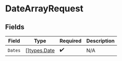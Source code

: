 # DateArrayRequest


## Fields

| Field                                  | Type                                   | Required                               | Description                            |
| -------------------------------------- | -------------------------------------- | -------------------------------------- | -------------------------------------- |
| `Dates`                                | [][types.Date](../../../types/date.md) | :heavy_check_mark:                     | N/A                                    |
